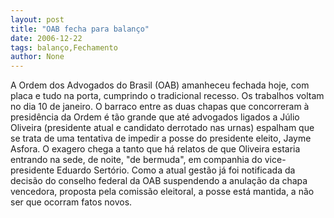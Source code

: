 ```yaml
---
layout: post
title: "OAB fecha para balanço"
date: 2006-12-22
tags: balanço,Fechamento
author: None
---
```

A Ordem dos Advogados do Brasil (OAB) amanheceu fechada hoje, com placa e tudo na porta, cumprindo o tradicional recesso. Os trabalhos voltam no dia 10 de janeiro.
O barraco entre as duas chapas que concorreram à presidência da Ordem é tão grande que até advogados ligados a Júlio Oliveira (presidente atual e candidato derrotado nas urnas) espalham que se trata de uma tentativa de impedir a posse do presidente eleito, Jayme Asfora. O exagero chega a tanto que há relatos de que Oliveira estaria entrando na sede, de noite, \"de bermuda\", em companhia do vice-presidente Eduardo Sertório.
Como a atual gestão já foi notificada da decisão do conselho federal da OAB suspendendo a anulação da chapa vencedora,&nbsp;proposta pela comissão eleitoral, a posse está mantida, a não ser que ocorram fatos novos. 